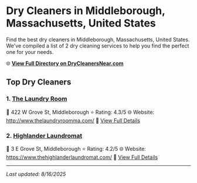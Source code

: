 # Dry Cleaners in Middleborough, Massachusetts, United States

Find the best dry cleaners in Middleborough, Massachusetts, United States. We've compiled a list of 2 dry cleaning services to help you find the perfect one for your needs.

🌐 **[View Full Directory on DryCleanersNear.com](https://drycleanersnear.com/city/US/Massachusetts/Middleborough)**

## Top Dry Cleaners

### 1. [The Laundry Room](https://drycleanersnear.com/dryCleaner/688193d2a2f5b6ba0749a134/the-laundry-room)
📍 422 W Grove St, Middleborough
⭐ Rating: 4.3/5
🌐 Website: http://www.thelaundryroomma.com/
🔗 [View Full Details](https://drycleanersnear.com/dryCleaner/688193d2a2f5b6ba0749a134/the-laundry-room)

### 2. [Highlander Laundromat](https://drycleanersnear.com/dryCleaner/688193efa2f5b6ba0749a216/highlander-laundromat)
📍 3 E Grove St, Middleborough
⭐ Rating: 4.2/5
🌐 Website: https://www.thehighlanderlaundromat.com/
🔗 [View Full Details](https://drycleanersnear.com/dryCleaner/688193efa2f5b6ba0749a216/highlander-laundromat)


---

*Last updated: 8/16/2025*
